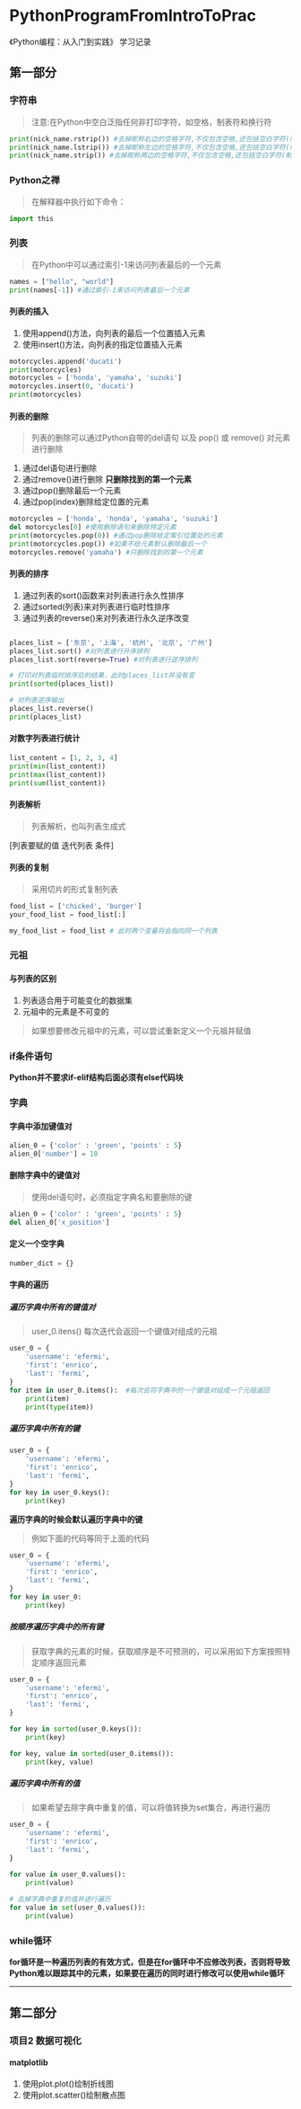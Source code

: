 # PythonProgramFromIntroToPrac
《Python编程：从入门到实践》 学习记录

## 第一部分


### 字符串
> 注意:在Python中空白泛指任何非打印字符，如空格，制表符和换行符
```Python
print(nick_name.rstrip()) #去掉昵称右边的空格字符,不仅包含空格,还包括空白字符(制表符，换行符)
print(nick_name.lstrip()) #去掉昵称左边的空格字符,不仅包含空格,还包括空白字符(制表符，换行符)
print(nick_name.strip()) #去掉昵称两边的空格字符,不仅包含空格,还包括空白字符(制表符，换行符)
```


### Python之禅
> 在解释器中执行如下命令：
```Python
import this
```
### 列表
> 在Python中可以通过索引-1来访问列表最后的一个元素
```Python
names = ["hello", "world"]
print(names[-1]) #通过索引-1来访问列表最后一个元素
```
#### 列表的插入
1. 使用append()方法，向列表的最后一个位置插入元素
2. 使用insert()方法，向列表的指定位置插入元素

```python
motorcycles.append('ducati')
print(motorcycles)
motorcycles = ['honda', 'yamaha', 'suzuki']
motorcycles.insert(0, 'ducati')
print(motorcycles)
```

#### 列表的删除
> 列表的删除可以通过Python自带的del语句 以及 pop() 或 remove() 对元素进行删除

1. 通过del语句进行删除
2. 通过remove()进行删除 **只删除找到的第一个元素**
3. 通过pop()删除最后一个元素
4. 通过pop(index)删除给定位置的元素


```python
motorcycles = ['honda', 'honda', 'yamaha', 'suzuki']
del motorcycles[0] #使用删除语句来删除特定元素
print(motorcycles.pop(0)) #通过pop删除给定索引位置处的元素
print(motorcycles.pop()) #如果不给元素默认删除最后一个
motorcycles.remove('yamaha') #只删除找到的第一个元素

```

#### 列表的排序
1. 通过列表的sort()函数来对列表进行永久性排序
2. 通过sorted(列表)来对列表进行临时性排序
3. 通过列表的reverse()来对列表进行永久逆序改变

```python

places_list = ['东京', '上海', '杭州', '北京', '广州']
places_list.sort() #对列表进行升序排列
places_list.sort(reverse=True) #对列表进行逆序排列

# 打印对列表临时排序后的结果，此时places_list并没有变
print(sorted(places_list))

# 对列表逆序输出
places_list.reverse()
print(places_list)

```

#### 对数字列表进行统计
```python
list_content = [1, 2, 3, 4]
print(min(list_content))
print(max(list_content))
print(sum(list_content))

```

#### 列表解析
> 列表解析，也叫列表生成式

[列表要赋的值 迭代列表 条件]

#### 列表的复制
> 采用切片的形式复制列表

```python
food_list = ['chicked', 'burger']
your_food_list = food_list[:]

my_food_list = food_list # 此时两个变量将会指向同一个列表

```

### 元祖


#### 与列表的区别
1. 列表适合用于可能变化的数据集
2. 元祖中的元素是不可变的

> 如果想要修改元祖中的元素，可以尝试重新定义一个元祖并赋值


### if条件语句
**Python并不要求if-elif结构后面必须有else代码块**



### 字典

#### 字典中添加键值对
```python
alien_0 = {'color' : 'green', 'points' : 5}
alien_0['number'] = 10
```

#### 删除字典中的键值对
> 使用del语句时，必须指定字典名和要删除的键
```python
alien_0 = {'color' : 'green', 'points' : 5}
del alien_0['x_position']
```


#### 定义一个空字典
```python
number_dict = {}
```


#### 字典的遍历

##### 遍历字典中所有的键值对
> user_0.itens() 每次迭代会返回一个键值对组成的元祖
```python
user_0 = {
    'username': 'efermi',
    'first': 'enrico',
    'last': 'fermi',
}
for item in user_0.items():  #每次会将字典中的一个键值对组成一个元祖返回
    print(item)
    print(type(item))
```

##### 遍历字典中所有的键


```python
user_0 = {
    'username': 'efermi',
    'first': 'enrico',
    'last': 'fermi',
}
for key in user_0.keys():
    print(key)
```

**遍历字典的时候会默认遍历字典中的键**
> 例如下面的代码等同于上面的代码
```python
user_0 = {
    'username': 'efermi',
    'first': 'enrico',
    'last': 'fermi',
}
for key in user_0:
    print(key)
```

##### 按顺序遍历字典中的所有键
> 获取字典的元素的时候，获取顺序是不可预测的，可以采用如下方案按照特定顺序返回元素
```python
user_0 = {
    'username': 'efermi',
    'first': 'enrico',
    'last': 'fermi',
}

for key in sorted(user_0.keys()):
    print(key)

for key, value in sorted(user_0.items()):
    print(key, value)
```


##### 遍历字典中所有的值
> 如果希望去除字典中重复的值，可以将值转换为set集合，再进行遍历
```python
user_0 = {
    'username': 'efermi',
    'first': 'enrico',
    'last': 'fermi',
}

for value in user_0.values():
    print(value)
   
# 去掉字典中重复的值并进行遍历
for value in set(user_0.values()):
    print(value)

```

### while循环

**for循环是一种遍历列表的有效方式，但是在for循环中不应修改列表，否则将导致Python难以跟踪其中的元素，如果要在遍历的同时进行修改可以使用while循环**

------------

## 第二部分
### 项目2 数据可视化

#### matplotlib
1. 使用plot.plot()绘制折线图
2. 使用plot.scatter()绘制散点图